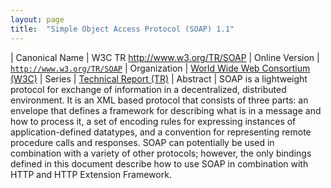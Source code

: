 ```yaml
---
layout: page
title:  "Simple Object Access Protocol (SOAP) 1.1"
---
```


| Canonical Name | W3C TR http://www.w3.org/TR/SOAP
| Online Version | [`http://www.w3.org/TR/SOAP`](http://www.w3.org/TR/SOAP)
| Organization | [World Wide Web Consortium (W3C)](..)
| Series | [Technical Report (TR)](.)
| Abstract | SOAP is a lightweight protocol for exchange of information in a decentralized, distributed environment. It is an XML based protocol that consists of three parts: an envelope that defines a framework for describing what is in a message and how to process it, a set of encoding rules for expressing instances of application-defined datatypes, and a convention for representing remote procedure calls and responses. SOAP can potentially be used in combination with a variety of other protocols; however, the only bindings defined in this document describe how to use SOAP in combination with HTTP and HTTP Extension Framework.